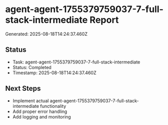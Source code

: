 # agent-agent-1755379759037-7-full-stack-intermediate Report

Generated: 2025-08-18T14:24:37.460Z

## Status
- Task: agent-agent-1755379759037-7-full-stack-intermediate
- Status: Completed
- Timestamp: 2025-08-18T14:24:37.460Z

## Next Steps
- Implement actual agent-agent-1755379759037-7-full-stack-intermediate functionality
- Add proper error handling
- Add logging and monitoring
